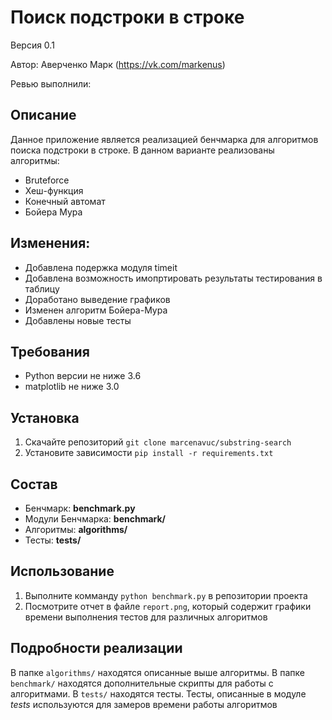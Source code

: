 # Поиск подстроки в строке
Версия 0.1

Автор: Аверченко Марк (https://vk.com/markenus)

Ревью выполнили:


## Описание
Данное приложение является реализацией бенчмарка для алгоритмов
поиска подстроки в строке. В данном варианте реализованы алгоритмы:
* Bruteforce
* Хеш-функция
* Конечный автомат
* Бойера Мура

## Изменения:
* Добавлена подержка модуля timeit
* Добавлена возможность имопртировать результаты
тестирования в таблицу
* Доработано выведение графиков
* Изменен алгоритм Бойера-Мура
* Добавлены новые тесты

## Требования
* Python версии не ниже 3.6
* matplotlib не ниже 3.0 

## Установка
1) Скачайте репозиторий
`git clone marcenavuc/substring-search`
2) Установите зависимости
`pip install -r requirements.txt`

## Состав
* Бенчмарк: **benchmark.py**
* Модули Бенчмарка: **benchmark/**
* Алгоритмы: **algorithms/**
* Тесты: **tests/**

## Использование
1) Выполните комманду `python benchmark.py` в репозитории проекта
2) Посмотрите отчет в файле `report.png`, который содержит
графики времени выполнения тестов для различных алгоритмов

## Подробности реализации
В папке `algorithms/` находятся описанные выше алгоритмы.
В папке `benchmark/` находятся дополнительные скрипты для
работы с алгоритмами. В `tests/` находятся тесты. Тесты, описанные в
модуле *tests* используются для замеров времени работы алгоритмов

